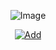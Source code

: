 <p align="center">
<img src="https://i.imgur.com/T1Tm0bJ.png" alt="Image" /></a>
</p><p align="center"><a href="https://discordapp.com/api/oauth2/authorize?client_id=455290115825074176&permissions=8&scope=bot"><img src="https://i.imgur.com/Oxcs3ei.png" alt="Add" /></a>
</p>
